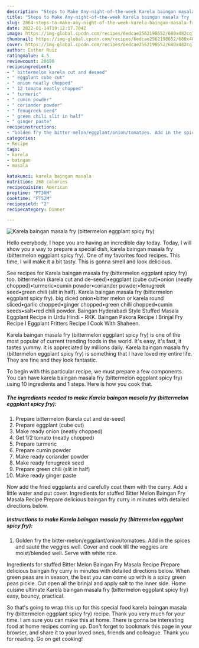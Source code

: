 ```yaml
---
description: "Steps to Make Any-night-of-the-week Karela baingan masala fry (bittermelon eggplant spicy fry)"
title: "Steps to Make Any-night-of-the-week Karela baingan masala fry (bittermelon eggplant spicy fry)"
slug: 2864-steps-to-make-any-night-of-the-week-karela-baingan-masala-fry-bittermelon-eggplant-spicy-fry
date: 2022-01-14T19:12:17.704Z
image: https://img-global.cpcdn.com/recipes/6edcae2562198652/680x482cq70/karela-baingan-masala-fry-bittermelon-eggplant-spicy-fry-recipe-main-photo.jpg
thumbnail: https://img-global.cpcdn.com/recipes/6edcae2562198652/680x482cq70/karela-baingan-masala-fry-bittermelon-eggplant-spicy-fry-recipe-main-photo.jpg
cover: https://img-global.cpcdn.com/recipes/6edcae2562198652/680x482cq70/karela-baingan-masala-fry-bittermelon-eggplant-spicy-fry-recipe-main-photo.jpg
author: Esther Ruiz
ratingvalue: 4.5
reviewcount: 20690
recipeingredient:
- " bittermelon karela cut and deseed"
- " eggplant cube cut"
- " onion neatly chopped"
- " 12 tomato neatly chopped"
- " turmeric"
- " cumin powder"
- " coriander powder"
- " fenugreek seed"
- " green chili slit in half"
- " ginger paste"
recipeinstructions:
- "Golden fry the bitter-melon/eggplant/onion/tomatoes. Add in the spices and sauté the veggies well. Cover and cook till the veggies are moist/blended well. Serve with white rice."
categories:
- Recipe
tags:
- karela
- baingan
- masala

katakunci: karela baingan masala 
nutrition: 268 calories
recipecuisine: American
preptime: "PT30M"
cooktime: "PT52M"
recipeyield: "2"
recipecategory: Dinner

---
```



![Karela baingan masala fry (bittermelon eggplant spicy fry)](https://img-global.cpcdn.com/recipes/6edcae2562198652/680x482cq70/karela-baingan-masala-fry-bittermelon-eggplant-spicy-fry-recipe-main-photo.jpg)

Hello everybody, I hope you are having an incredible day today. Today, I will show you a way to prepare a special dish, karela baingan masala fry (bittermelon eggplant spicy fry). One of my favorites food recipes. This time, I will make it a bit tasty. This is gonna smell and look delicious.

See recipes for Karela baingan masala fry (bittermelon eggplant spicy fry) too. bittermelon (karela cut and de-seed)•eggplant (cube cut)•onion (neatly chopped)•turmeric•cumin powder•coriander powder•fenugreek seed•green chili (slit in half). Karela baingan masala fry (bittermelon eggplant spicy fry). big diced onion•bitter melon or karela round sliced•garlic chopped•ginger chopped•green chilli chopped•cumin seeds•salt•red chili powder. Baingan Hyderabadi Style Stuffed Masala Eggplant Recipe in Urdu Hindi - RKK. Baingan Pakora Recipe I Brinjal Fry Recipe I Eggplant Fritters Recipe I Cook With Shaheen.

Karela baingan masala fry (bittermelon eggplant spicy fry) is one of the most popular of current trending foods in the world. It's easy, it's fast, it tastes yummy. It is appreciated by millions daily. Karela baingan masala fry (bittermelon eggplant spicy fry) is something that I have loved my entire life. They are fine and they look fantastic.


To begin with this particular recipe, we must prepare a few components. You can have karela baingan masala fry (bittermelon eggplant spicy fry) using 10 ingredients and 1 steps. Here is how you cook that.

<!--inarticleads1-->

##### The ingredients needed to make Karela baingan masala fry (bittermelon eggplant spicy fry):

1. Prepare  bittermelon (karela cut and de-seed)
1. Prepare  eggplant (cube cut)
1. Make ready  onion (neatly chopped)
1. Get  1/2 tomato (neatly chopped)
1. Prepare  turmeric
1. Prepare  cumin powder
1. Make ready  coriander powder
1. Make ready  fenugreek seed
1. Prepare  green chili (slit in half)
1. Make ready  ginger paste


Now add the fried eggplants and carefully coat them with the curry. Add a little water and put cover. Ingredients for stuffed Bitter Melon Baingan Fry Masala Recipe Prepare delicious baingan fry curry in minutes with detailed directions below. 

<!--inarticleads2-->

##### Instructions to make Karela baingan masala fry (bittermelon eggplant spicy fry):

1. Golden fry the bitter-melon/eggplant/onion/tomatoes. Add in the spices and sauté the veggies well. Cover and cook till the veggies are moist/blended well. Serve with white rice.


Ingredients for stuffed Bitter Melon Baingan Fry Masala Recipe Prepare delicious baingan fry curry in minutes with detailed directions below. When green peas are in season, the best you can come up with is a spicy green peas pickle. Cut open all the brinjal and apply salt to the inner side. Home cuisine ultimate Karela baingan masala fry (bittermelon eggplant spicy fry) easy, bouncy, practical. 

So that's going to wrap this up for this special food karela baingan masala fry (bittermelon eggplant spicy fry) recipe. Thank you very much for your time. I am sure you can make this at home. There is gonna be interesting food at home recipes coming up. Don't forget to bookmark this page in your browser, and share it to your loved ones, friends and colleague. Thank you for reading. Go on get cooking!
